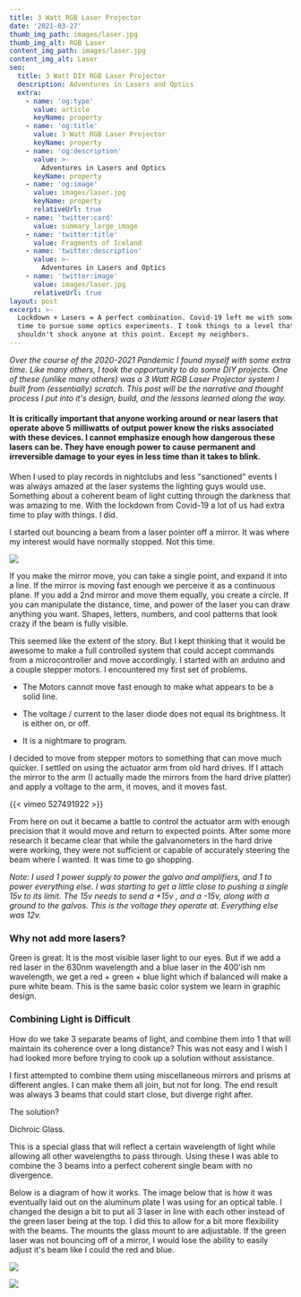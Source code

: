 ```yaml
---
title: 3 Watt RGB Laser Projector
date: '2021-03-27'
thumb_img_path: images/laser.jpg
thumb_img_alt: RGB Laser
content_img_path: images/laser.jpg
content_img_alt: Laser
seo:
  title: 3 Watt DIY RGB Laser Projector
  description: Adventures in Lasers and Optics
  extra:
    - name: 'og:type'
      value: article
      keyName: property
    - name: 'og:title'
      value: 3 Watt RGB Laser Projector
      keyName: property
    - name: 'og:description'
      value: >-
        Adventures in Lasers and Optics
      keyName: property
    - name: 'og:image'
      value: images/laser.jpg
      keyName: property
      relativeUrl: true
    - name: 'twitter:card'
      value: summary_large_image
    - name: 'twitter:title'
      value: Fragments of Iceland
    - name: 'twitter:description'
      value: >-
        Adventures in Lasers and Optics
    - name: 'twitter:image'
      value: images/laser.jpg
      relativeUrl: true
layout: post
excerpt: >-
  Lockdown + Lasers = A perfect combination. Covid-19 left me with some free
  time to pursue some optics experiments. I took things to a level that
  shouldn't shock anyone at this point. Except my neighbors.
---
```

*Over the course of the 2020-2021 Pandemic I found myself with some extra time. Like many others, I took the opportunity to do some DIY projects. One of these (unlike many others) was a 3 Watt RGB Laser Projector system I built from (essentially) scratch. This post will be the narrative and thought process I put into it's design, build, and the lessons learned along the way.*

#### It is critically important that anyone working around or near lasers that operate above 5 milliwatts of output power know the risks associated with these devices. I cannot emphasize enough how dangerous these lasers can be. They have enough power to cause permanent and irreversible damage to your eyes in less time than it takes to blink.

When I used to play records in nightclubs and less "sanctioned" events I was always amazed at the laser systems the lighting guys would use. Something about a coherent beam of light cutting through the darkness that was amazing to me. With the lockdown from Covid-19 a lot of us had extra time to play with things. I did.

I started out bouncing a beam from a laser pointer off a mirror. It was where my interest would have normally stopped. Not this time.

![](/images/laser-mirror.png)

If you make the mirror move, you can take a single point, and expand it into a line. If the mirror is moving fast enough we perceive it as a continuous plane. If you add a 2nd mirror and move them equally, you create a circle. If you can manipulate the distance, time, and power of the laser you can draw anything you want. Shapes, letters, numbers, and cool patterns that look crazy if the beam is fully visible.

This seemed like the extent of the story. But I kept thinking that it would be awesome to make a full controlled system that could accept commands from a microcontroller and move accordingly. I started with an arduino and a couple stepper motors. I encountered my first set of problems.

*   The Motors cannot move fast enough to make what appears to be a solid line.

*   The voltage / current to the laser diode does not equal its brightness. It is either on, or off.

*   It is a nightmare to program.

I decided to move from stepper motors to something that can move much quicker. I settled on using the actuator arm from old hard drives. If I attach the mirror to the arm (I actually made the mirrors from the hard drive platter) and apply a voltage to the arm, it moves, and it moves fast.

{{< vimeo 527491922 >}}

From here on out it became a battle to control the actuator arm with enough precision that it would move and return to expected points. After some more research it became clear that while the galvanometers in the hard drive were working, they were not sufficient or capable of accurately steering the beam where I wanted. It was time to go shopping.

*Note: I used 1 power supply to power the galvo and amplifiers, and 1 to power everything else. I was starting to get a little close to pushing a single 15v to its limit. The 15v needs to send a +15v , and a -15v, along with a ground to the galvos. This is the voltage they operate at. Everything else was 12v.*

### Why not add more lasers?

Green is great. It is the most visible laser light to our eyes. But if we add a red laser in the 630nm wavelength and a blue laser in the 400'ish nm wavelength, we get a red + green + blue light which if balanced will make a pure white beam. This is the same basic color system we learn in graphic design.

### Combining Light is Difficult

How do we take 3 separate beams of light, and combine them into 1 that will maintain its coherence over a long distance? This was not easy and I wish I had looked more before trying to cook up a solution without assistance.

I first attempted to combine them using miscellaneous mirrors and prisms at different angles. I can make them all join, but not for long. The end result was always 3 beams that could start close, but diverge right after.

The solution?

Dichroic Glass.

This is a special glass that will reflect a certain wavelength of light while allowing all other wavelengths to pass through. Using these I was able to combine the 3 beams into a perfect coherent single beam with no divergence.

Below is a diagram of how it works. The image below that is how it was eventually laid out on the aluminum plate I was using for an optical table. I changed the design a bit to put all 3 laser in line with each other instead of the green laser being at the top. I did this to allow for a bit more flexibility with the beams. The mounts the glass mount to are adjustable. If the green laser was not bouncing off of a mirror, I would lose the ability to easily adjust it's beam like I could the red and blue.

![](/images/dichro.png)



![](/images/20210121\_153109.jpg)
